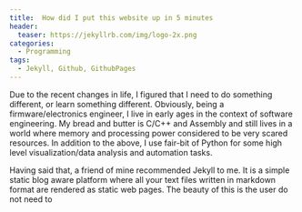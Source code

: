 ```yaml
---
title:  How did I put this website up in 5 minutes
header:
  teaser: https://jekyllrb.com/img/logo-2x.png
categories: 
  - Programming
tags:
  - Jekyll, Github, GithubPages
---
```


Due to the recent changes in life, I figured that I need to do something different, or learn something different.
Obviously, being a firmware/electronics engineer, I live in early ages in the context of software engineering. My 
bread and butter is C/C++ and Assembly and still lives in a world where memory and processing power considered to be
very scared resources. In addition to the above, I use fair-bit of Python for some high level visualization/data analysis 
and automation tasks.

Having said that, a friend of mine recommended Jekyll to me. It is a simple static blog aware platform where all your text
files written in markdown format are rendered as static web pages. The beauty of this is the user do not need to 
